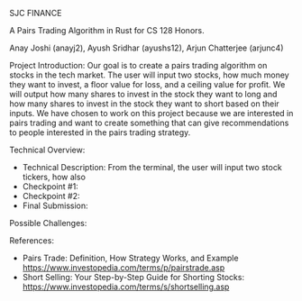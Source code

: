 SJC FINANCE

A Pairs Trading Algorithm in Rust for CS 128 Honors. 

Anay Joshi (anayj2), Ayush Sridhar (ayushs12), Arjun Chatterjee (arjunc4)

Project Introduction: Our goal is to create a pairs trading algorithm on stocks in the tech market. The user will input two stocks, how much money they want to invest, a floor value for loss, and a ceiling value for profit. We will output how many shares to invest in the stock they want to long and how many shares to invest in the stock they want to short based on their inputs. We have chosen to work on this project because we are interested in pairs trading and want to create something that can give recommendations to people interested in the pairs trading strategy.

Technical Overview: 
  - Technical Description: From the terminal, the user will input two stock tickers, how  also 
  - Checkpoint #1:
  - Checkpoint #2:
  - Final Submission: 

Possible Challenges: 

References:
  - Pairs Trade: Definition, How Strategy Works, and Example https://www.investopedia.com/terms/p/pairstrade.asp
  - Short Selling: Your Step-by-Step Guide for Shorting Stocks: https://www.investopedia.com/terms/s/shortselling.asp
